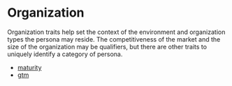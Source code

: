 
# Organization

Organization traits help set the context of the environment and organization types the persona may reside. The competitiveness of the market and the size of the organization may be qualifiers, but there are other traits to uniquely identify a category of persona.

- [maturity](./organization-maturity.md)
- [gtm](./organization-gtm.md)

